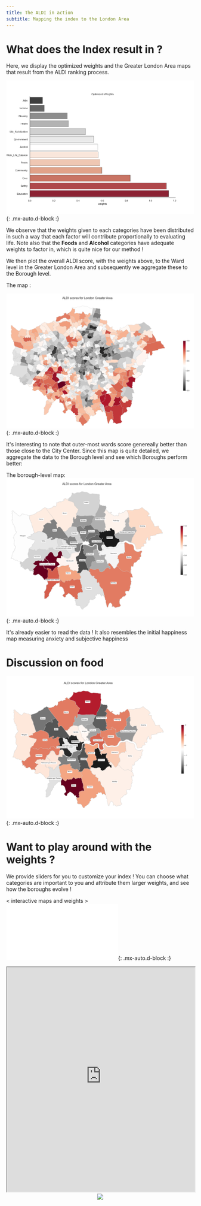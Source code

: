 ```yaml
---
title: The ALDI in action 
subtitle: Mapping the index to the London Area
---
```


# What does the Index result in ? 

Here, we display the optimized weights and the Greater London Area maps that result from the ALDI ranking process. 

![weights](./assets/img/weigths.png){: .mx-auto.d-block :}

We observe that the weights given to each categories have been distributed in such a way that each factor will contribute proportionally to evaluating life. Note also that the **Foods** and **Alcohol** categories have adequate weights to factor in, which is quite nice for our method ! 

We then plot the overall ALDI score, with the weights above, to the Ward level in the Greater London Area and subsequently we aggregate these to the Borough level.

The map :

![ward map](./assets/img/ALDI_ward_map.png){: .mx-auto.d-block :}

It's interesting to note that outer-most wards score genereally better than those close to the City Center. Since this map is quite detailed, we aggregate the data to the Borough level and see which Boroughs perform better: 

The borough-level map:
![borough map](./assets/img/ALDI_borough_map.png){: .mx-auto.d-block :}

It's already easier to read the data ! It also resembles the initial happiness map measuring anxiety and subjective happiness

# Discussion on food 

![borough food map](./assets/img/ALDI_borough_map_foods.png){: .mx-auto.d-block :}

# Want to play around with the weights  ?

We provide sliders for you to customize your index ! You can choose what categories are important to you and attribute them larger weights, and see how the boroughs evolve !

< interactive maps and weights > 
![interactive_map](./assets/img/map.html){: .mx-auto.d-block :}

<iframe
  src="https://raw.githubusercontent.com/charlyneburki/The-ALDI/master/assets/img/map.html"
  style="width:100%; height:600px;"
></iframe>

<div align="center">
  <img src="https://raw.githubusercontent.com/charlyneburki/The-ALDI/master/assets/img/map.html" height="100" />

</div>
